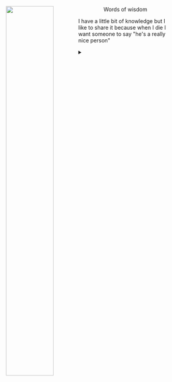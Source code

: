 <p align="center">
    <a href="https://github.com/dhn-nys/dhn-nys/tree/assets">
        <img align="left" width="50%" src="https://imgur.com/download/WsJubMv/">
    </a>
</p>
    <summary>
    </summary>
    <p align="center">Words of wisdom</p>
    <p>I have a little bit of knowledge but I like to share it because when I die I want someone to say "he's a really nice person"</p>
    <details>
        <summary></summary>
        <p align="left">
            <a href="#" target="_blank">
                <img alt="Top Language" src="https://github-readme-stats.vercel.app/api/top-langs/?username=dhn-nys&hide=html,&hide_border=true&title_color=2e3440&text_color=3b4252"/>
                <img alt="GitHub Stats" src="https://github-readme-stats.vercel.app/api?username=dhn-nys&show_icons=true&hide_border=true&icon_color=2e3440&title_color=434c5e&text_color=3b4252"/>
            </a>
        </p>
        <details>
            <summary></summary>
            <p align="center">
                <a href="https://github.com/dhn-nys" target="_blank">
                    <img alt="GitHub Hits" src="https://badges.pufler.dev/visits/dhn-nys/dhn-nys?style=flat-square&label=Visits&color=success&logo=GitHub&logoColor=white&labelColor=2e3440"/>
                </a>
                <a href="https://github.com/dhn-nys/dhn-nys" target="_blank">
                    <img alt="GitHub Updates" src="https://img.shields.io/github/last-commit/dhn-nys/dhn-nys?style=flat-square&label=Updated&labelColor=3b4252&color=2e3440"/>
                </a>
            </p>
    </details>
</details>
